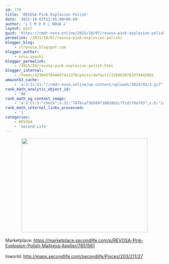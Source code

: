 ```yaml
---
id: 770
title: 'REVOSA Pink Explosion Polish'
date: '2015-10-07T22:05:00+00:00'
author: '𐕣 C M D R ░ NOVA 𐕣'
layout: post
guid: 'https://cmdr-nova.online/2015/10/07/revosa-pink-explosion-polish/'
permalink: /2015/10/07/revosa-pink-explosion-polish/
blogger_blog:
    - slrevosa.blogspot.com
blogger_author:
    - nova-ayashi
blogger_permalink:
    - /2015/10/revosa-pink-explosion-polish.html
blogger_internal:
    - /feeds/4230457840667411378/posts/default/3288630763379442681
amazonS3_cache:
    - 'a:3:{s:51:"//cmdr-nova.online/wp-content/uploads/2024/02/3.gif";a:1:{s:9:"timestamp";i:1715804292;}s:57:"//cmdr-nova.online/wp-content/uploads/2024/02/NoAi_01.png";a:1:{s:9:"timestamp";i:1721625522;}s:67:"//cmdr-nova.online/wp-content/uploads/2024/02/721ac29ea9cbae00.jpeg";a:1:{s:9:"timestamp";i:1713354121;}}'
rank_math_analytic_object_id:
    - '96'
rank_math_og_content_image:
    - 'a:2:{s:5:"check";s:32:"787bca73b509f10828b2c77cd1f9afd3";s:6:"images";a:0:{}}'
rank_math_internal_links_processed:
    - '1'
categories:
    - REVOSA
    - 'Second Life'
---
```


<div style="clear: both; text-align: center;">
<a href="http://3.bp.blogspot.com/-2C65sIMLU9I/VhWW2JkjA7I/AAAAAAAAAXo/97dxHyzHkk4/s1600/pinkad.png" style="margin-left: 1em; margin-right: 1em;"><img border="0" height="300" src="http://3.bp.blogspot.com/-2C65sIMLU9I/VhWW2JkjA7I/AAAAAAAAAXo/97dxHyzHkk4/s400/pinkad.png" width="400" /></a></div>
<br />
Marketplace: <a href="https://marketplace.secondlife.com/p/REVOSA-Pink-Explosion-Polish-Maitreya-Applier/7851561" target="_blank" rel="noopener">https://marketplace.secondlife.com/p/REVOSA-Pink-Explosion-Polish-Maitreya-Applier/7851561</a><br />
<br />
Inworld: <a href="http://maps.secondlife.com/secondlife/Pisces/203/211/27" target="_blank" rel="noopener">http://maps.secondlife.com/secondlife/Pisces/203/211/27</a>